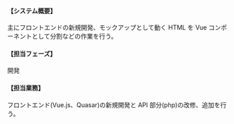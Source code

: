 #### 【システム概要】

主にフロントエンドの新規開発、モックアップとして動く HTML を Vue コンポーネントとして分割などの作業を行う。

#### 【担当フェーズ】

開発

#### 【担当業務】

フロントエンド(Vue.js、Quasar)の新規開発と API 部分(php)の改修、追加を行う。
